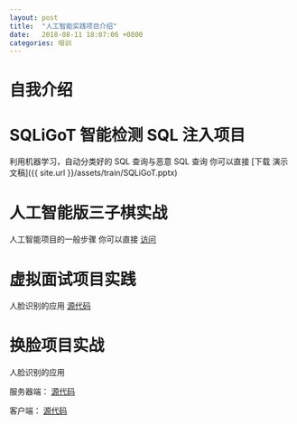 ```yaml
---
layout: post
title:  "人工智能实践项目介绍"
date:   2018-08-11 18:07:06 +0800
categories: 培训
---
```


# 自我介绍 

# SQLiGoT 智能检测 SQL 注入项目
利用机器学习，自动分类好的 SQL 查询与恶意 SQL 查询
你可以直接 [下载 演示文稿]({{ site.url }}/assets/train/SQLiGoT.pptx)

 
# 人工智能版三子棋实战
人工智能项目的一般步骤
你可以直接 [访问](https://jeff-tian.github.io/tic-tac-toe-ai/)

# 虚拟面试项目实践
人脸识别的应用
[源代码](https://github.com/JeffTrain/virtual-interview)

# 换脸项目实战
人脸识别的应用

服务器端：
[源代码](https://github.com/pa-pa-me/v-service.git)

客户端：
[源代码](https://github.com/Jeff-Tian/v)